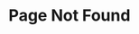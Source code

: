 ---
description: "Are you lost? Find your way around the Yaacoub website and discover the apps I make, the articles I write and the person I am."
layout: "404"
permalink: /404.html
title: "Page Not Found"
---